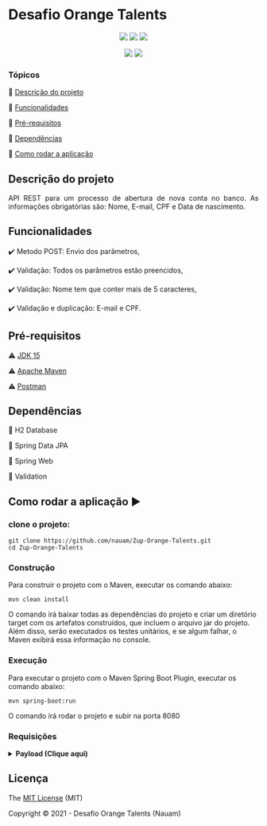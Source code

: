 
# Desafio Orange Talents

<p align="center">
  <img src="https://img.shields.io/static/v1?label=java&message=15&color=blue&style=for-the-badge&logo=java"/> <img src="https://img.shields.io/static/v1?label=maven&message=4.0.0&color=red&style=for-the-badge&logo=apache"/> <img src="http://img.shields.io/static/v1?label=spring-boot&message=2.4.1&color=red&style=for-the-badge&logo=spring"/>
</p>
<p align="center">
<img src="http://img.shields.io/static/v1?label=STATUS&message=CONCLUIDO&color=green&style=for-the-badge"/> <img src="http://img.shields.io/static/v1?label=License&message=MIT&color=green&style=for-the-badge"/>
</p>

### Tópicos 

:small_blue_diamond: [Descrição do projeto](#descrição-do-projeto)

:small_blue_diamond: [Funcionalidades](#funcionalidades)

:small_blue_diamond: [Pré-requisitos](#pré-requisitos)

:small_blue_diamond: [Dependências](#dependências)

:small_blue_diamond: [Como rodar a aplicação](#como-rodar-a-aplicação-arrow_forward)

## Descrição do projeto 

<p align="justify">
   API REST para um processo de abertura de nova conta no banco. As informações obrigatórias são: Nome, E-mail, CPF e Data de nascimento. 
</p>

## Funcionalidades

:heavy_check_mark: Metodo POST: Envio dos parâmetros,

:heavy_check_mark: Validação: Todos os parâmetros estão preencidos,

:heavy_check_mark: Validação: Nome tem que conter mais de 5 caracteres,

:heavy_check_mark: Validação e duplicação: E-mail e CPF.

## Pré-requisitos

:warning: [JDK 15](https://www.oracle.com/br/java/technologies/javase-downloads.html)

:warning: [Apache Maven](https://maven.apache.org/download.cgi)

:warning: [Postman](https://www.postman.com/downloads/)

## Dependências
:wrench: H2 Database

:wrench: Spring Data JPA

:wrench: Spring Web

:wrench: Validation

## Como rodar a aplicação :arrow_forward:

### clone o projeto:

```
git clone https://github.com/nauam/Zup-Orange-Talents.git
cd Zup-Orange-Talents
```
### Construção
Para construir o projeto com o Maven, executar os comando abaixo:

```
mvn clean install
```

O comando irá baixar todas as dependências do projeto e criar um diretório target com os artefatos construídos, que incluem o arquivo jar do projeto. Além disso, serão executados os testes unitários, e se algum falhar, o Maven exibirá essa informação no console.

### Execução
Para executar o projeto com o Maven Spring Boot Plugin, executar os comando abaixo:

```
mvn spring-boot:run
```
O comando irá rodar o projeto e subir na porta 8080

### Requisições

<details><summary><b>Payload (Clique aqui)</b></summary>

Cadastrar uma nova conta no banco: [**POST**]
```json
{
	"nome" : "Maria de Nazaré Esteves Tedesco",
	"email" : "nazare.tedesco@outlook.com",
	"cpf": "10131949004",
	"dataNascimento": "24/08/1968"
}
```
</details>

## Licença 

The [MIT License]() (MIT)

Copyright &copy;  2021 - Desafio Orange Talents (Nauam)
